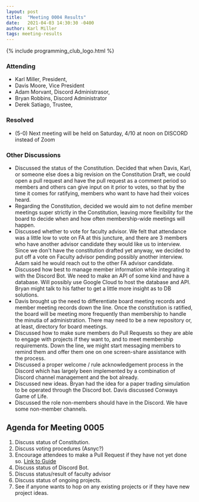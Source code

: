 ```yaml
---
layout: post
title:  "Meeting 0004 Results"
date:   2021-04-03 14:30:30 -0400
author: Karl Miller
tags: meeting-results
---
```

{% include programming_club_logo.html %}

### Attending 
- Karl Miller, President, 
- Davis Moore, Vice President
- Adam Morvant, Discord Administrasor, 
- Bryan Robbins, Discord Administrator
- Derek Satiago, Trustee, 

### Resolved 

- (5-0) Next meeting will be held on Saturday, 4/10 at noon on DISCORD instead of Zoom

### Other Discussions 

- Discussed the status of the Constitution. Decided that when Davis, Karl, or someone else does a big revision on the Constitution Draft, we could open a pull request and have the pull request as a comment period so members and others can give input on it prior to votes, so that by the time it comes for ratifying, members who want to have had their voices heard.
- Regarding the Constitution, decided we would aim to not define member meetings super strictly in the Constitution, leaving more flexibility for the board to decide when and how often membership-wide meetings will happen.
- Discussed whether to vote for faculty advisor. We felt that attendance was a little low to vote on FA at this juncture, and there are 3 members who have another advisor candidate they would like us to interview. Since we don't have the constitution drafted yet anyway, we decided to put off a vote on Faculty advisor pending possibly another interview. Adam said he would reach out to the other FA advisor candidate.
- Discussed how best to manage member information while integrating it with the Discord Bot. We need to make an API of some kind and have a database. Will possibly use Google Cloud to host the database and API. Bryan might talk to his father to get a little more insight as to DB solutions. 
- Davis brought up the need to differentiate board meeting records and member meeting records down the line. Once the constitution is ratified, the board will be meeting more frequently than membership to handle the minutia of administration. There may need to be a new repository or, at least, directory for board meetings.
- Discussed how to make sure members do Pull Requests so they are able to engage with projects if they want to, and to meet membership requirements. Down the line, we might start messaging members to remind them and offer them one on one screen-share assistance with the process.
- Discussed a proper welcome / rule acknowledgement process in the Discord which has largely been implemented by a combination of Discord channel management and the bot already.
- Discussed new ideas. Bryan had the idea for a paper trading simulation to be operated through the Discord bot. Davis discussed Conways Game of Life. 
- Discussed the role non-members should have in the Discord. We have some non-member channels.

## Agenda for Meeting 0005

1. Discuss status of Constitution.
1. Discuss voting procedures (Asnyc?)
1. Encourage attendees to make a Pull Request if they have not yet done so. [Link to Guide](https://unhm-programming-club.github.io/2021/04/01/git-pull-request-guide.html)
1. Discuss status of Discord Bot.
1. Discuss status/result of faculty advisor
1. Discuss status of ongoing projects.
1. See if anyone wants to hop on any existing projects or if they have new project ideas.